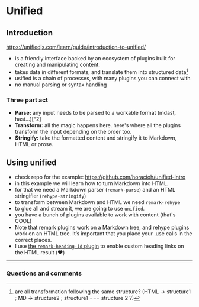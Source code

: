 # Unified

## Introduction

https://unifiedjs.com/learn/guide/introduction-to-unified/

- is a friendly interface backed by an ecosystem of plugins built for creating and manipulating content.
- takes data in different formats, and translate them into structured data[^1]
- usified is a chain of processes, with many plugins you can connect with
- no manual parsing or syntax handling

### Three part act

- **Parse:** any input needs to be parsed to a workable format (mdast, hast...)[^2]
- **Transform:** all the magic happens here. here's where all the plugins transform the input depending on the order too.
- **Stringify:** take the formatted content and stringify it to Markdown, HTML or prose.

## Using unified

- check repo for the example: https://github.com/horacioh/unified-intro
- in this example we will learn how to turn Markdown into HTML.
- for that we need a Markdown parser (`remark-parse`) and an HTML stringifier (`rehype-stringify`)
- to transform between Markdown and HTML we need `remark-rehype`
- to glue all and stream it, we are going to use `unified`.
- you have a bunch of plugins available to work with content (that's COOL)
- Note that remark plugins work on a Markdown tree, and rehype plugins work on an HTML tree. It’s important that you place your .use calls in the correct places.
- I use [the `remark-heading-id` plugin](https://github.com/imcuttle/remark-heading-id/blob/master/package.json) to enable custom heading links on the HTML result (❤️)

---

### Questions and comments

[^1]: are all transformation following the same structure? (HTML -> structure1 ; MD -> structure2 ; structure1 === structure 2 ?)


